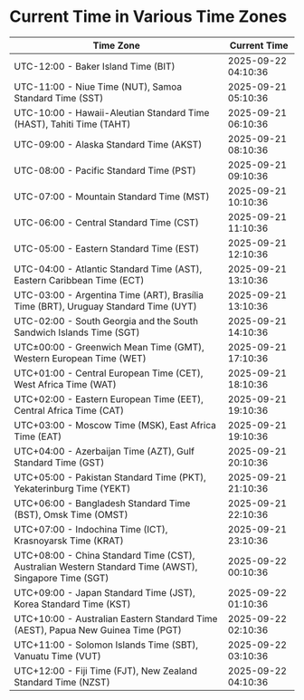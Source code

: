 # Current Time in Various Time Zones

| Time Zone | Current Time |
|-----------|--------------|
| UTC-12:00 - Baker Island Time (BIT) | 2025-09-22 04:10:36 |
| UTC-11:00 - Niue Time (NUT), Samoa Standard Time (SST) | 2025-09-21 05:10:36 |
| UTC-10:00 - Hawaii-Aleutian Standard Time (HAST), Tahiti Time (TAHT) | 2025-09-21 06:10:36 |
| UTC-09:00 - Alaska Standard Time (AKST) | 2025-09-21 08:10:36 |
| UTC-08:00 - Pacific Standard Time (PST) | 2025-09-21 09:10:36 |
| UTC-07:00 - Mountain Standard Time (MST) | 2025-09-21 10:10:36 |
| UTC-06:00 - Central Standard Time (CST) | 2025-09-21 11:10:36 |
| UTC-05:00 - Eastern Standard Time (EST) | 2025-09-21 12:10:36 |
| UTC-04:00 - Atlantic Standard Time (AST), Eastern Caribbean Time (ECT) | 2025-09-21 13:10:36 |
| UTC-03:00 - Argentina Time (ART), Brasília Time (BRT), Uruguay Standard Time (UYT) | 2025-09-21 13:10:36 |
| UTC-02:00 - South Georgia and the South Sandwich Islands Time (SGT) | 2025-09-21 14:10:36 |
| UTC±00:00 - Greenwich Mean Time (GMT), Western European Time (WET) | 2025-09-21 17:10:36 |
| UTC+01:00 - Central European Time (CET), West Africa Time (WAT) | 2025-09-21 18:10:36 |
| UTC+02:00 - Eastern European Time (EET), Central Africa Time (CAT) | 2025-09-21 19:10:36 |
| UTC+03:00 - Moscow Time (MSK), East Africa Time (EAT) | 2025-09-21 19:10:36 |
| UTC+04:00 - Azerbaijan Time (AZT), Gulf Standard Time (GST) | 2025-09-21 20:10:36 |
| UTC+05:00 - Pakistan Standard Time (PKT), Yekaterinburg Time (YEKT) | 2025-09-21 21:10:36 |
| UTC+06:00 - Bangladesh Standard Time (BST), Omsk Time (OMST) | 2025-09-21 22:10:36 |
| UTC+07:00 - Indochina Time (ICT), Krasnoyarsk Time (KRAT) | 2025-09-21 23:10:36 |
| UTC+08:00 - China Standard Time (CST), Australian Western Standard Time (AWST), Singapore Time (SGT) | 2025-09-22 00:10:36 |
| UTC+09:00 - Japan Standard Time (JST), Korea Standard Time (KST) | 2025-09-22 01:10:36 |
| UTC+10:00 - Australian Eastern Standard Time (AEST), Papua New Guinea Time (PGT) | 2025-09-22 02:10:36 |
| UTC+11:00 - Solomon Islands Time (SBT), Vanuatu Time (VUT) | 2025-09-22 03:10:36 |
| UTC+12:00 - Fiji Time (FJT), New Zealand Standard Time (NZST) | 2025-09-22 04:10:36 |
